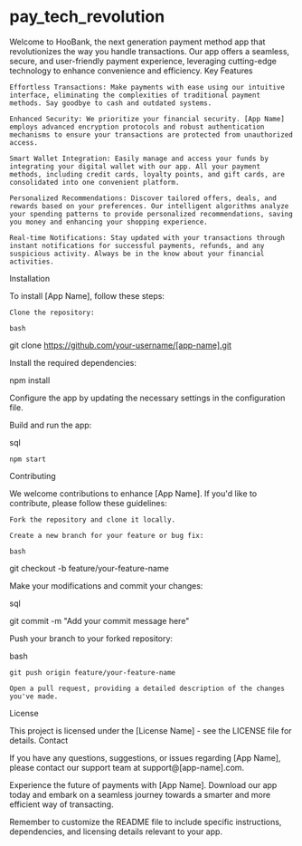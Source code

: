 # pay_tech_revolution

Welcome to HooBank, the next generation payment method app that revolutionizes the way you handle transactions. Our app offers a seamless, secure, and user-friendly payment experience, leveraging cutting-edge technology to enhance convenience and efficiency.
Key Features

    Effortless Transactions: Make payments with ease using our intuitive interface, eliminating the complexities of traditional payment methods. Say goodbye to cash and outdated systems.

    Enhanced Security: We prioritize your financial security. [App Name] employs advanced encryption protocols and robust authentication mechanisms to ensure your transactions are protected from unauthorized access.

    Smart Wallet Integration: Easily manage and access your funds by integrating your digital wallet with our app. All your payment methods, including credit cards, loyalty points, and gift cards, are consolidated into one convenient platform.

    Personalized Recommendations: Discover tailored offers, deals, and rewards based on your preferences. Our intelligent algorithms analyze your spending patterns to provide personalized recommendations, saving you money and enhancing your shopping experience.

    Real-time Notifications: Stay updated with your transactions through instant notifications for successful payments, refunds, and any suspicious activity. Always be in the know about your financial activities.

Installation

To install [App Name], follow these steps:

    Clone the repository:

    bash

git clone https://github.com/your-username/[app-name].git

Install the required dependencies:

npm install

Configure the app by updating the necessary settings in the configuration file.

Build and run the app:

sql

    npm start

Contributing

We welcome contributions to enhance [App Name]. If you'd like to contribute, please follow these guidelines:

    Fork the repository and clone it locally.

    Create a new branch for your feature or bug fix:

    bash

git checkout -b feature/your-feature-name

Make your modifications and commit your changes:

sql

git commit -m "Add your commit message here"

Push your branch to your forked repository:

bash

    git push origin feature/your-feature-name

    Open a pull request, providing a detailed description of the changes you've made.

License

This project is licensed under the [License Name] - see the LICENSE file for details.
Contact

If you have any questions, suggestions, or issues regarding [App Name], please contact our support team at support@[app-name].com.

Experience the future of payments with [App Name]. Download our app today and embark on a seamless journey towards a smarter and more efficient way of transacting.

Remember to customize the README file to include specific instructions, dependencies, and licensing details relevant to your app.
